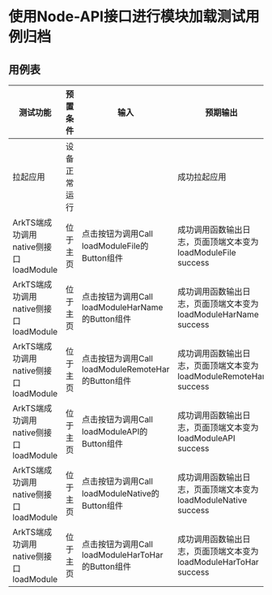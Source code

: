 #  使用Node-API接口进行模块加载测试用例归档

## 用例表

| 测试功能                                 | 预置条件     | 输入                                               | 预期输出                                                     | 测试结果 |
| ---------------------------------------- | ------------ | -------------------------------------------------- | ------------------------------------------------------------ | -------- |
| 拉起应用                                 | 设备正常运行 |                                                    | 成功拉起应用                                                 | Pass     |
| ArkTS端成功调用native侧接口   loadModule | 位于主页     | 点击按钮为调用Call loadModuleFile的Button组件      | 成功调用函数输出日志，页面顶端文本变为loadModuleFile success | Pass     |
| ArkTS端成功调用native侧接口   loadModule | 位于主页     | 点击按钮为调用Call loadModuleHarName的Button组件   | 成功调用函数输出日志，页面顶端文本变为loadModuleHarName success | Pass     |
| ArkTS端成功调用native侧接口   loadModule | 位于主页     | 点击按钮为调用Call loadModuleRemoteHar的Button组件 | 成功调用函数输出日志，页面顶端文本变为loadModuleRemoteHar success | Pass     |
| ArkTS端成功调用native侧接口   loadModule | 位于主页     | 点击按钮为调用Call loadModuleAPI的Button组件       | 成功调用函数输出日志，页面顶端文本变为loadModuleAPI success  | Pass     |
| ArkTS端成功调用native侧接口   loadModule | 位于主页     | 点击按钮为调用Call loadModuleNative的Button组件    | 成功调用函数输出日志，页面顶端文本变为loadModuleNative success | Pass     |
| ArkTS端成功调用native侧接口   loadModule | 位于主页     | 点击按钮为调用Call loadModuleHarToHar的Button组件  | 成功调用函数输出日志，页面顶端文本变为loadModuleHarToHar success | Pass     |